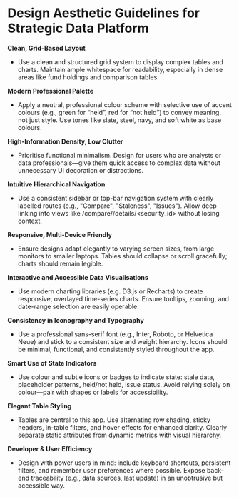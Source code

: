 # Design Aesthetic Guidelines for Strategic Data Platform

**Clean, Grid-Based Layout**
- Use a clean and structured grid system to display complex tables and charts. Maintain ample whitespace for readability, especially in dense areas like fund holdings and comparison tables.

**Modern Professional Palette**
- Apply a neutral, professional colour scheme with selective use of accent colours (e.g., green for “held”, red for “not held”) to convey meaning, not just style. Use tones like slate, steel, navy, and soft white as base colours.

**High-Information Density, Low Clutter**
- Prioritise functional minimalism. Design for users who are analysts or data professionals—give them quick access to complex data without unnecessary UI decoration or distractions.

**Intuitive Hierarchical Navigation**
- Use a consistent sidebar or top-bar navigation system with clearly labelled routes (e.g., "Compare", "Staleness", "Issues"). Allow deep linking into views like /compare/<type>/details/<security_id> without losing context.

**Responsive, Multi-Device Friendly**
- Ensure designs adapt elegantly to varying screen sizes, from large monitors to smaller laptops. Tables should collapse or scroll gracefully; charts should remain legible.

**Interactive and Accessible Data Visualisations**
- Use modern charting libraries (e.g. D3.js or Recharts) to create responsive, overlayed time-series charts. Ensure tooltips, zooming, and date-range selection are easily operable.

**Consistency in Iconography and Typography**
- Use a professional sans-serif font (e.g., Inter, Roboto, or Helvetica Neue) and stick to a consistent size and weight hierarchy. Icons should be minimal, functional, and consistently styled throughout the app.

**Smart Use of State Indicators**
- Use colour and subtle icons or badges to indicate state: stale data, placeholder patterns, held/not held, issue status. Avoid relying solely on colour—pair with shapes or labels for accessibility.

**Elegant Table Styling**
- Tables are central to this app. Use alternating row shading, sticky headers, in-table filters, and hover effects for enhanced clarity. Clearly separate static attributes from dynamic metrics with visual hierarchy.

**Developer & User Efficiency**
- Design with power users in mind: include keyboard shortcuts, persistent filters, and remember user preferences where possible. Expose back-end traceability (e.g., data sources, last update) in an unobtrusive but accessible way.